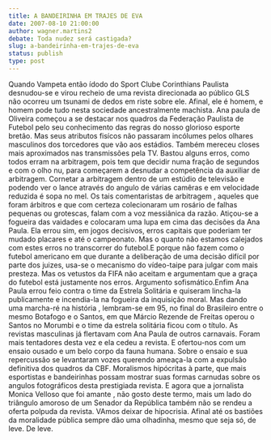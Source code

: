 ```yaml
---
title: A BANDEIRINHA EM TRAJES DE EVA
date: 2007-08-10 21:00:00
author: wagner.martins2
debate: Toda nudez será castigada?
slug: a-bandeirinha-em-trajes-de-eva
status: publish 
type: post
---
```


Quando Vampeta então ídodo do Sport Clube Corinthians Paulista desnudou-se e virou recheio de uma revista direcionada ao público GLS não ocorreu um tsunami de dedos em riste sobre ele. Afinal, ele é homem, e homem pode tudo nesta sociedade ancestralmente machista. Ana paula de Oliveira começou a se destacar nos quadros da Federação Paulista de Futebol pelo seu conhecimento das regras do nosso glorioso esporte bretão. Mas seus atributos fisícos não passaram incólumes pelos olhares masculinos dos torcedores que vão aos estádios. Também mereceu closes mais aproximados nas transmissões pela TV. Bastou alguns erros, como todos erram na arbitragem, pois tem que decidir numa fração de segundos e com o olho nu, para começarem a desnudar a competência da auxiliar de arbitragem. Cornetar a arbitragem dentro de um estúdio de televisão e podendo ver o lance através do angulo de várias camêras e em velocidade reduzida é sopa no mel. Os tais comentaristas de arbitragem , aqueles que foram árbitros e que com certeza colecionaram um rosário de falhas pequenas ou grotescas, falam com a voz messiânica da razão. Atiçou-se a fogueira das vaidades e colocaram uma lupa em cima das decisões da Ana Paula. Ela errou sim, em jogos decisivos, erros capitais que poderiam ter mudado placares e até o campeonato. Mas o quanto não estamos calejados com estes erros no transcorrer do futebol.E porque não fazem como o futebol americano em que durante a deliberação de uma decisão difícil por parte dos juizes, usa-se o mecanismo do vídeo-taipe para julgar com mais presteza. Mas os vetustos da FIFA não aceitam e argumentam que a graça do futebol está justamente nos erros. Argumento sofismático.Enfim Ana Paula errou feio contra o time da Estrela Solitária e quiseram lincha-la publicamente e incendia-la na fogueira da inquisição moral. Mas dando uma marcha-ré na história , lembram-se em 95, no final do Brasileiro entre o mesmo Botafogo e o Santos, em que Márcio Rezende de Freitas operou o Santos no Morumbi e o time da estrela solitária ficou com o título. As revistas masculinas já flertavam com Ana Paula de outros carnavais. Foram mais tentadores desta vez e ela cedeu a revista. E ofertou-nos com um ensaio ousado e um belo corpo da fauna humana. Sobre o ensaio e sua repercussão se levantaram vozes querendo ameaça-la com a expulsão definitiva dos quadros da CBF. Moralismos hipócritas à parte, que mais esportistas e bandeirinhas possam mostrar suas formas carnudas sobre os angulos fotográficos desta prestigiada revista. E agora que a jornalista Monica Velloso que foi amante , não gosto deste termo, mais um lado do triângulo amoroso de um Senador da República também não se rendeu a oferta polpuda da revista. VAmos deixar de hipocrisia. Afinal até os bastiões da moralidade pública sempre dão uma olhadinha, mesmo que seja só, de leve. De leve.
